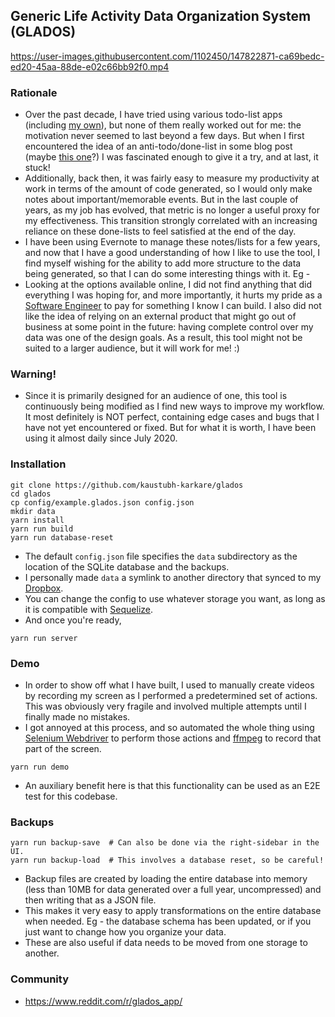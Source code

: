 ## Generic Life Activity Data Organization System (GLADOS)

https://user-images.githubusercontent.com/1102450/147822871-ca69bedc-ed20-45aa-88de-e02c66bb92f0.mp4

### Rationale
* Over the past decade, I have tried using various todo-list apps (including [my own](https://github.com/kaustubh-karkare/todolist)), but none of them really worked out for me: the motivation never seemed to last beyond a few days. But when I first encountered the idea of an anti-todo/done-list in some blog post (maybe [this one](https://www.fastcompany.com/3034785/why-an-anti-to-do-list-might-be-the-secret-to-productivity)?) I was fascinated enough to give it a try, and at last, it stuck!
* Additionally, back then, it was fairly easy to measure my productivity at work in terms of the amount of code generated, so I would only make notes about important/memorable events. But in the last couple of years, as my job has evolved, that metric is no longer a useful proxy for my effectiveness. This transition strongly correlated with an increasing reliance on these done-lists to feel satisfied at the end of the day.
* I have been using Evernote to manage these notes/lists for a few years, and now that I have a good understanding of how I like to use the tool, I find myself wishing for the ability to add more structure to the data being generated, so that I can do some interesting things with it. Eg -
* Looking at the options available online, I did not find anything that did everything I was hoping for, and more importantly, it hurts my pride as a [Software Engineer](https://www.linkedin.com/in/kaustubh-karkare/) to pay for something I know I can build. I also did not like the idea of relying on an external product that might go out of business at some point in the future: having complete control over my data was one of the design goals. As a result, this tool might not be suited to a larger audience, but it will work for me! :)

### Warning!

* Since it is primarily designed for an audience of one, this tool is continuously being modified as I find new ways to improve my workflow. It most definitely is NOT perfect, containing edge cases and bugs that I have not yet encountered or fixed. But for what it is worth, I have been using it almost daily since July 2020.

### Installation

```
git clone https://github.com/kaustubh-karkare/glados
cd glados
cp config/example.glados.json config.json
mkdir data
yarn install
yarn run build
yarn run database-reset
```

* The default `config.json` file specifies the `data` subdirectory as the location of the SQLite database and the backups.
* I personally made `data` a symlink to another directory that synced to my [Dropbox](https://www.dropbox.com/).
* You can change the config to use whatever storage you want, as long as it is compatible with [Sequelize](https://sequelize.org/).
* And once you're ready,

```
yarn run server
```

### Demo

* In order to show off what I have built, I used to manually create videos by recording my screen as I performed a predetermined set of actions. This was obviously very fragile and involved multiple attempts until I finally made no mistakes.
* I got annoyed at this process, and so automated the whole thing using [Selenium Webdriver](https://www.selenium.dev/selenium/docs/api/javascript/index.html) to perform those actions and [ffmpeg](https://www.ffmpeg.org/) to record that part of the screen.

```
yarn run demo
```

* An auxiliary benefit here is that this functionality can be used as an E2E test for this codebase.

### Backups

```
yarn run backup-save  # Can also be done via the right-sidebar in the UI.
yarn run backup-load  # This involves a database reset, so be careful!
```

* Backup files are created by loading the entire database into memory (less than 10MB for data generated over a full year, uncompressed) and then writing that as a JSON file.
* This makes it very easy to apply transformations on the entire database when needed. Eg - the database schema has been updated, or if you just want to change how you organize your data.
* These are also useful if data needs to be moved from one storage to another.

### Community

* https://www.reddit.com/r/glados_app/
